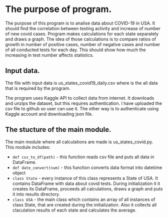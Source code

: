 # The purpose of program.

The purpose of this program is to analise data about
COVID-19 in USA. It should find the correlation between testing activity
and increase of number of new covid cases. Program makes calculations for each
state separately and draws a graph. The idea of those calculations is to
compare ratios of growth in number of positive cases, number of negative cases
and number of all conducted tests for each day. This should show how much the 
increasing in test number affects statistics. 

## Input data.
The file with input data is us_states_covid19_daily.csv where is the all 
data that is required by the program.


The program uses Kaggle API to collect data from internet. It downloads and 
unzips the dataset, but this requires authentication. I have uploaded the 
csv file to github so user can use it. The other way is to authenticate 
using Kaggle account and downloading json file.

## The stucture of the main module.
The main module where all calculations are made is us_states_covid.py.
This module includes:
* `def csv_to_df(path)` - this function reads csv file and puts all data in
DataFrame. 
* `def date_convert(num)` - this function converts data format into datetime
object
* `class State` - every instance of this class represents a State of USA.
It contains DataFrame with data about covid tests. During initialization it
it creates its DataFrame, proceeds all calculations, draws a graph and puts
it into results directory. 
* `class USA` - the main class which contains an array of all instances of class
State, that are created during the initialization. Also it collects all 
claculation results of each state and calculates the average.


 